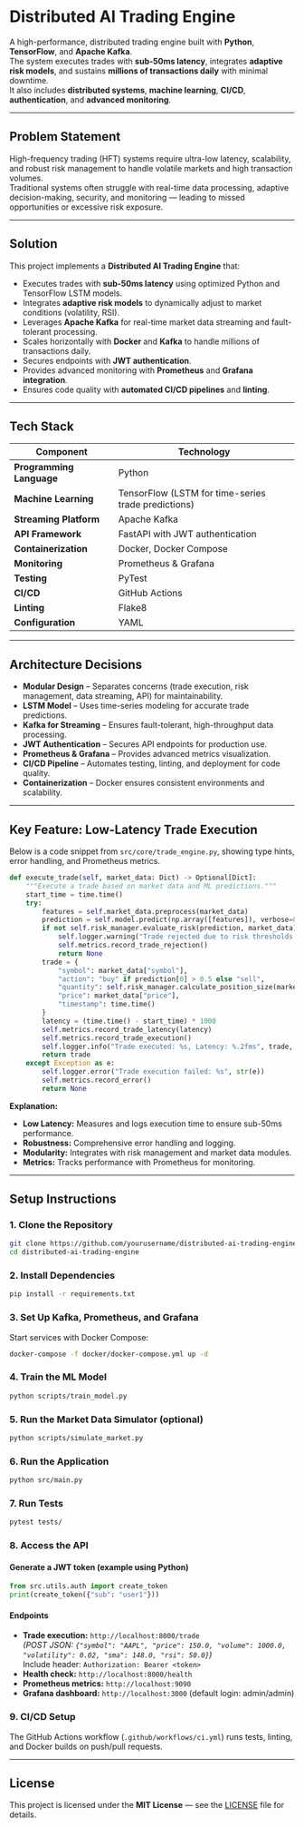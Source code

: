 # Distributed AI Trading Engine

A high-performance, distributed trading engine built with **Python**, **TensorFlow**, and **Apache Kafka**.  
The system executes trades with **sub-50ms latency**, integrates **adaptive risk models**, and sustains **millions of transactions daily** with minimal downtime.  
It also includes **distributed systems**, **machine learning**, **CI/CD**, **authentication**, and **advanced monitoring**.

---

## Problem Statement
High-frequency trading (HFT) systems require ultra-low latency, scalability, and robust risk management to handle volatile markets and high transaction volumes.  
Traditional systems often struggle with real-time data processing, adaptive decision-making, security, and monitoring — leading to missed opportunities or excessive risk exposure.

---

## Solution
This project implements a **Distributed AI Trading Engine** that:

- Executes trades with **sub-50ms latency** using optimized Python and TensorFlow LSTM models.  
- Integrates **adaptive risk models** to dynamically adjust to market conditions (volatility, RSI).  
- Leverages **Apache Kafka** for real-time market data streaming and fault-tolerant processing.  
- Scales horizontally with **Docker** and **Kafka** to handle millions of transactions daily.  
- Secures endpoints with **JWT authentication**.  
- Provides advanced monitoring with **Prometheus** and **Grafana integration**.  
- Ensures code quality with **automated CI/CD pipelines** and **linting**.

---

## Tech Stack

| Component | Technology |
|------------|-------------|
| **Programming Language** | Python |
| **Machine Learning** | TensorFlow (LSTM for time-series trade predictions) |
| **Streaming Platform** | Apache Kafka |
| **API Framework** | FastAPI with JWT authentication |
| **Containerization** | Docker, Docker Compose |
| **Monitoring** | Prometheus & Grafana |
| **Testing** | PyTest |
| **CI/CD** | GitHub Actions |
| **Linting** | Flake8 |
| **Configuration** | YAML |

---

## Architecture Decisions

- **Modular Design** – Separates concerns (trade execution, risk management, data streaming, API) for maintainability.  
- **LSTM Model** – Uses time-series modeling for accurate trade predictions.  
- **Kafka for Streaming** – Ensures fault-tolerant, high-throughput data processing.  
- **JWT Authentication** – Secures API endpoints for production use.  
- **Prometheus & Grafana** – Provides advanced metrics visualization.  
- **CI/CD Pipeline** – Automates testing, linting, and deployment for code quality.  
- **Containerization** – Docker ensures consistent environments and scalability.

---

## Key Feature: Low-Latency Trade Execution

Below is a code snippet from `src/core/trade_engine.py`, showing type hints, error handling, and Prometheus metrics.

```python
def execute_trade(self, market_data: Dict) -> Optional[Dict]:
    """Execute a trade based on market data and ML predictions."""
    start_time = time.time()
    try:
        features = self.market_data.preprocess(market_data)
        prediction = self.model.predict(np.array([features]), verbose=0)[0]
        if not self.risk_manager.evaluate_risk(prediction, market_data):
            self.logger.warning("Trade rejected due to risk thresholds: %s", market_data)
            self.metrics.record_trade_rejection()
            return None
        trade = {
            "symbol": market_data["symbol"],
            "action": "buy" if prediction[0] > 0.5 else "sell",
            "quantity": self.risk_manager.calculate_position_size(market_data),
            "price": market_data["price"],
            "timestamp": time.time()
        }
        latency = (time.time() - start_time) * 1000
        self.metrics.record_trade_latency(latency)
        self.metrics.record_trade_execution()
        self.logger.info("Trade executed: %s, Latency: %.2fms", trade, latency)
        return trade
    except Exception as e:
        self.logger.error("Trade execution failed: %s", str(e))
        self.metrics.record_error()
        return None
```

**Explanation:**  
- **Low Latency:** Measures and logs execution time to ensure sub-50ms performance.  
- **Robustness:** Comprehensive error handling and logging.  
- **Modularity:** Integrates with risk management and market data modules.  
- **Metrics:** Tracks performance with Prometheus for monitoring.

---

## Setup Instructions

### 1. Clone the Repository
```bash
git clone https://github.com/yourusername/distributed-ai-trading-engine.git
cd distributed-ai-trading-engine
```

### 2. Install Dependencies
```bash
pip install -r requirements.txt
```

### 3. Set Up Kafka, Prometheus, and Grafana
Start services with Docker Compose:
```bash
docker-compose -f docker/docker-compose.yml up -d
```

### 4. Train the ML Model
```bash
python scripts/train_model.py
```

### 5. Run the Market Data Simulator (optional)
```bash
python scripts/simulate_market.py
```

### 6. Run the Application
```bash
python src/main.py
```

### 7. Run Tests
```bash
pytest tests/
```

### 8. Access the API
#### Generate a JWT token (example using Python)
```python
from src.utils.auth import create_token
print(create_token({"sub": "user1"}))
```

#### Endpoints
- **Trade execution:** `http://localhost:8000/trade`  
  *(POST JSON: `{"symbol": "AAPL", "price": 150.0, "volume": 1000.0, "volatility": 0.02, "sma": 148.0, "rsi": 50.0}`)*  
  Include header: `Authorization: Bearer <token>`  
- **Health check:** `http://localhost:8000/health`  
- **Prometheus metrics:** `http://localhost:9090`  
- **Grafana dashboard:** `http://localhost:3000` (default login: admin/admin)

### 9. CI/CD Setup
The GitHub Actions workflow (`.github/workflows/ci.yml`) runs tests, linting, and Docker builds on push/pull requests.

---

## License
This project is licensed under the **MIT License** — see the [LICENSE](LICENSE) file for details.


